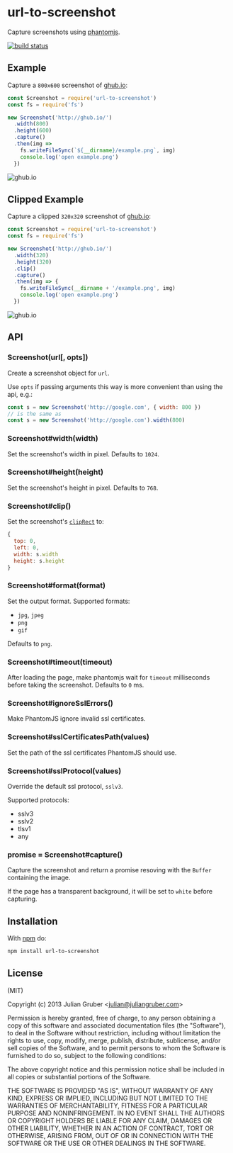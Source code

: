 # url-to-screenshot

Capture screenshots using [phantomjs](http://phantomjs.org/).

[![build status](https://secure.travis-ci.org/juliangruber/url-to-screenshot.png)](http://travis-ci.org/juliangruber/url-to-screenshot)

## Example

Capture a `800x600` screenshot of [ghub.io](http://ghub.io):

```js
const Screenshot = require('url-to-screenshot')
const fs = require('fs')

new Screenshot('http://ghub.io/')
  .width(800)
  .height(600)
  .capture()
  .then(img =>
    fs.writeFileSync(`${__dirname}/example.png`, img)
    console.log('open example.png')
  })
```

![ghub.io](https://raw.github.com/juliangruber/url-to-screenshot/master/example.png)

## Clipped Example

Capture a clipped `320x320` screenshot of [ghub.io](http://ghub.io):

```js
const Screenshot = require('url-to-screenshot')
const fs = require('fs')

new Screenshot('http://ghub.io/')
  .width(320)
  .height(320)
  .clip()
  .capture()
  .then(img => {
    fs.writeFileSync(__dirname + '/example.png', img)
    console.log('open example.png')
  })
```

![ghub.io](https://raw.github.com/juliangruber/url-to-screenshot/master/example-clipped.png)

## API

### Screenshot(url[, opts])

Create a screenshot object for `url`.

Use `opts` if passing arguments this way is more convenient than using the api,
e.g.:

```js
const s = new Screenshot('http://google.com', { width: 800 })
// is the same as
const s = new Screenshot('http://google.com').width(800)
```

### Screenshot#width(width)

Set the screenshot's width in pixel. Defaults to `1024`.

### Screenshot#height(height)

Set the screenshot's height in pixel. Defaults to `768`.

### Screenshot#clip()

Set the screenshot's [`clipRect`](http://phantomjs.org/api/webpage/property/clip-rect.html) to:
```js
{
  top: 0,
  left: 0,
  width: s.width
  height: s.height
}
```

### Screenshot#format(format)

Set the output format. Supported formats:

* `jpg`, `jpeg`
* `png`
* `gif`

Defaults to `png`.

### Screenshot#timeout(timeout)

After loading the page, make phantomjs wait for `timeout` milliseconds before
taking the screenshot. Defaults to `0` ms.

### Screenshot#ignoreSslErrors()

Make PhantomJS ignore invalid ssl certificates.

### Screenshot#sslCertificatesPath(values)

Set the path of the ssl certificates PhantomJS should use.

### Screenshot#sslProtocol(values)

Override the default ssl protocol, `sslv3`.

Supported protocols:

* sslv3
* sslv2
* tlsv1
* any

### promise = Screenshot#capture()

Capture the screenshot and return a promise resoving with the `Buffer`
containing the image.

If the page has a transparent background, it will be set to `white` before
capturing.

## Installation

With [npm](https://npmjs.org) do:

```bash
npm install url-to-screenshot
```

## License

(MIT)

Copyright (c) 2013 Julian Gruber &lt;julian@juliangruber.com&gt;

Permission is hereby granted, free of charge, to any person obtaining a copy of
this software and associated documentation files (the "Software"), to deal in
the Software without restriction, including without limitation the rights to
use, copy, modify, merge, publish, distribute, sublicense, and/or sell copies
of the Software, and to permit persons to whom the Software is furnished to do
so, subject to the following conditions:

The above copyright notice and this permission notice shall be included in all
copies or substantial portions of the Software.

THE SOFTWARE IS PROVIDED "AS IS", WITHOUT WARRANTY OF ANY KIND, EXPRESS OR
IMPLIED, INCLUDING BUT NOT LIMITED TO THE WARRANTIES OF MERCHANTABILITY,
FITNESS FOR A PARTICULAR PURPOSE AND NONINFRINGEMENT. IN NO EVENT SHALL THE
AUTHORS OR COPYRIGHT HOLDERS BE LIABLE FOR ANY CLAIM, DAMAGES OR OTHER
LIABILITY, WHETHER IN AN ACTION OF CONTRACT, TORT OR OTHERWISE, ARISING FROM,
OUT OF OR IN CONNECTION WITH THE SOFTWARE OR THE USE OR OTHER DEALINGS IN THE
SOFTWARE.
